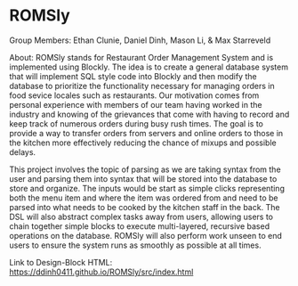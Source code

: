 # ROMSly
Group Members: Ethan Clunie, Daniel Dinh, Mason Li, & Max Starreveld

About: ROMSly stands for Restaurant Order Management System and is implemented using Blockly. The idea is to create a general database system that will implement SQL style code into Blockly and then modify the database to prioritize the functionality necessary for managing orders in food sevice locales such as restaurants. Our motivation comes from personal experience with members of our team having worked in the industry and knowing of the grievances that come with having to record and keep track of numerous orders during busy rush times. The goal is to provide a way to transfer orders from servers and online orders to those in the kitchen more effectively reducing the chance of mixups and possible delays.

This project involves the topic of parsing as we are taking syntax from the user and parsing them into syntax that will be stored into the database to store and organize. The inputs would be start as simple clicks representing both the menu item and where the item was ordered from and need to be parsed into what needs to be cooked by the kitchen staff in the back. The DSL will also abstract complex tasks away from users, allowing users to chain together simple blocks to execute multi-layered, recursive based operations on the database. ROMSly will also perform work unseen to end users to ensure the system runs as smoothly as possible at all times.

Link to Design-Block HTML: https://ddinh0411.github.io/ROMSly/src/index.html
